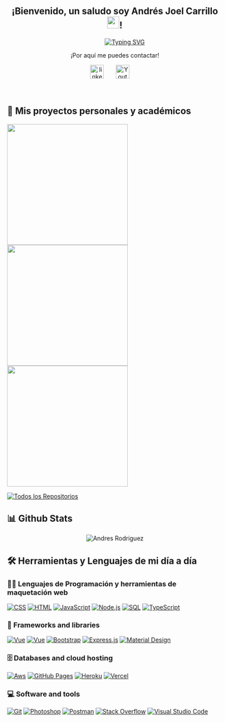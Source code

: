 <h2 align="center">
  ¡Bienvenido, un saludo soy Andrés Joel Carrillo 
  <img src="https://media.giphy.com/media/hvRJCLFzcasrR4ia7z/giphy.gif" width="28">!
</h2>


  

&nbsp; &nbsp; &nbsp; &nbsp; &nbsp; &nbsp; &nbsp; &nbsp; &nbsp; &nbsp; &nbsp; &nbsp; &nbsp; &nbsp; &nbsp; &nbsp; &nbsp; &nbsp; &nbsp; &nbsp; &nbsp; &nbsp; &nbsp; &nbsp; &nbsp; &nbsp; &nbsp; &nbsp; &nbsp; [![Typing SVG](https://readme-typing-svg.herokuapp.com/?lines=Desarrollador%20Javascript;&font=Fira%20Code&center=true&width=440&height=45&color=2C3E50&vCenter=true&size=22)](https://git.io/typing-svg)
  






<p align="center">¡Por aquí me puedes contactar!</p>

<p align="center">
  <a href="https://readme-typing-svg.herokuapp.com/?lines=Desarrollador%20Frontend%20Javascript;&font=Fira%20Code&center=true&width=440&height=45&color=2C3E50&vCenter=true&size=22"></a>
</p>

<p align="center">
  <a href="https://www.linkedin.com/in/anndresrodriguez/" target="_blank"><img width="32px" alt="linkedin" title="linkedin" src="https://cdn-icons-png.flaticon.com/512/174/174857.png" width="100"/></a>
  &#8287;&#8287;&#8287;&#8287;&#8287;
  <a href="mailto:andresjoelcr@gmail.com"><img width="32px" alt="Youtube" title="gmail" src="https://cdn.icon-icons.com/icons2/2631/PNG/512/gmail_new_logo_icon_159149.png" width="100"/></a>
  &#8287;&#8287;&#8287;&#8287;&#8287;
</p>

<br/>



## 📘 Mis proyectos personales y académicos

<p align="left">
  <a href="https://github.com/AnndresRodriguez/qrclass-frontend" target="_blank"><img width="282" src="https://denvercoder1-github-readme-stats.vercel.app/api/pin/?username=anndresrodriguez&repo=qrclass-frontend&theme=react&bg_color=2C3E50&title_color=FFF&icon_color=F8D866&hide_border=true&show_icons=false%22%20alt=%22qrclass-frontend"></a>
  <a href="https://github.com/AnndresRodriguez/qrclass-backend" target="_blank"><img width="282" src="https://denvercoder1-github-readme-stats.vercel.app/api/pin/?username=anndresrodriguez&repo=qrclass-backend&theme=react&bg_color=2C3E50&title_color=FFF&icon_color=F8D866&hide_border=true&show_icons=false%22%20alt=%22qrclass-backend"></a>
  <a href="https://github.com/AnndresRodriguez/rick-and-morty-app" target="_blank"><img width="282" src="https://denvercoder1-github-readme-stats.vercel.app/api/pin/?username=anndresrodriguez&repo=rick-and-morty-app&theme=react&bg_color=2C3E50&title_color=FFF&icon_color=F8D866&hide_border=true&show_icons=false%22%20alt=%22qrclass-rick-and-morty-app"></a>
  
</p>

<p align="left">
  <a href="https://github.com/anndresrodriguez?tab=repositories&sort=stargazers"><img alt="Todos los Repositorios" title="Todos los Repositorios" src="https://custom-icon-badges.herokuapp.com/badge/-All%20Repos-2962FF?style=for-the-badge&logoColor=white&logo=repo"/></a>
</p>



## 📊 Github Stats

<p align="center"> <img src="https://github-readme-stats.vercel.app/api?username=anndresrodriguez&show_icons=true&theme=gotham" alt="Andres Rodriguez" />


## 🛠 Herramientas y Lenguajes de mi día a día

### 👨‍💻 Lenguajes de Programación y herramientas de maquetación web

<p>
    <a href="https://github.com/search?q=user%3Aanndresrodriguez+language%3Acss"><img alt="CSS" src="https://img.shields.io/badge/CSS-1572B6.svg?logo=css3&logoColor=white"></a>
    <a href="https://github.com/search?q=user%3Aanndresrodriguez+language%3Ahtml"><img alt="HTML" src="https://img.shields.io/badge/HTML-E34F26.svg?logo=html5&logoColor=white"></a>
    <a href="https://github.com/search?q=user%3Aanndresrodriguez+language%3Ajavascript"><img alt="JavaScript" src="https://img.shields.io/badge/JavaScript-F7DF1E.svg?logo=javascript&logoColor=black"></a>
    <a href="https://github.com/search?q=user%3Aanndresrodriguez+language%3Anodejs"><img alt="Node.js" src="https://img.shields.io/badge/Node.js-43853D.svg?logo=node.js&logoColor=white"></a>
    <a href="#"><img alt="SQL" src="https://custom-icon-badges.herokuapp.com/badge/SQL-025E8C.svg?logo=database&logoColor=white"></a>
    <a href="https://github.com/search?q=user%3Aanndresrodriguez+language%3AtypeScript"><img alt="TypeScript" src="https://img.shields.io/badge/TypeScript-007ACC.svg?logo=typescript&logoColor=white"></a>

</p>

### 🧰 Frameworks and libraries

<p>
<a href="https://github.com/search?q=user%3Aanndresrodriguez+language%3Avue"><img alt="Vue" src="https://img.shields.io/badge/vuejs-vue-brightgreen"></a>
    <a href="https://github.com/search?q=user%3Aanndresrodriguez+language%3Aangular"><img alt="Vue" src="https://img.shields.io/badge/Angular-An-red"></a>
    <a href="#"><img alt="Bootstrap" src="https://img.shields.io/badge/Bootstrap-7952B3.svg?logo=bootstrap&logoColor=white"></a>
    <a href="#"><img alt="Express.js" src="https://img.shields.io/badge/Express.js-404d59.svg?logo=express&logoColor=white"></a>
    <a href="#"><img alt="Material Design" src="https://img.shields.io/badge/Material%20Design-0081CB.svg?logo=material-design&logoColor=white"></a>
</p>

### 🗄️ Databases and cloud hosting

<p>
    <a href="#"><img alt="Aws" src="https://img.shields.io/badge/AWS-cloud-blue"></a>
    <a href="#"><img alt="GitHub Pages" src="https://img.shields.io/badge/GitHub%20Pages-327FC7.svg?logo=github&logoColor=white"></a>
    <a href="#"><img alt="Heroku" src="https://img.shields.io/badge/Heroku-430098.svg?logo=heroku&logoColor=white"></a>
    <a href="#"><img alt="Vercel" src="https://img.shields.io/badge/Vercel-000000.svg?logo=vercel&logoColor=white"></a>
</p>

### 💻 Software and tools

<p>
    <a href="#"><img alt="Git" src="https://img.shields.io/badge/Git-F05033.svg?logo=git&logoColor=white"></a>
    <a href="#"><img alt="Photoshop" src="https://img.shields.io/badge/Photoshop-ps-blue"></a>
    <a href="#"><img alt="Postman" src="https://img.shields.io/badge/Postman-FF6C37?logo=postman&logoColor=white"></a>
    <a href="#"><img alt="Stack Overflow" src="https://img.shields.io/badge/-Stack%20Overflow-FE7A16?logo=stack-overflow&logoColor=white"></a>
    <a href="#"><img alt="Visual Studio Code" src="https://img.shields.io/badge/Visual%20Studio%20Code-0078d7.svg?logo=visual-studio-code&logoColor=white"></a>
</p>
